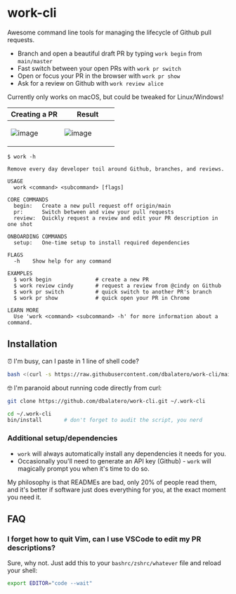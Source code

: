 # work-cli

Awesome command line tools for managing the lifecycle of Github pull requests.

* Branch and open a beautiful draft PR by typing `work begin` from `main/master`
* Fast switch between your open PRs with `work pr switch`
* Open or focus your PR in the browser with `work pr show`
* Ask for a review on Github with `work review alice`

Currently only works on macOS, but could be tweaked for Linux/Windows!

<table>
<thead>
<tr>
<th>Creating a PR</th>
<th>Result</th>
</tr>
</thead>
<tbody>
<tr>
<td valign="top" width="50%">

![image](https://user-images.githubusercontent.com/59429/197116597-fca93c73-e9e3-4e80-a524-9ab26297856c.png)

</td>
<td valign="top" width="50%">

![image](https://user-images.githubusercontent.com/59429/197116703-9291bd39-0a15-4040-b0a0-cb69127a850e.png)

</td>
</tr>
</tbody>
</table>

```
$ work -h

Remove every day developer toil around Github, branches, and reviews.

USAGE
  work <command> <subcommand> [flags]

CORE COMMANDS
  begin:   Create a new pull request off origin/main
  pr:      Switch between and view your pull requests
  review:  Quickly request a review and edit your PR description in one shot

ONBOARDING COMMANDS
  setup:   One-time setup to install required dependencies

FLAGS
  -h    Show help for any command

EXAMPLES
  $ work begin              # create a new PR
  $ work review cindy       # request a review from @cindy on Github
  $ work pr switch          # quick switch to another PR's branch
  $ work pr show            # quick open your PR in Chrome

LEARN MORE
  Use 'work <command> <subcommand> -h' for more information about a command.
```

## Installation

⏰ I'm busy, can I paste in 1 line of shell code?

```bash
bash <(curl -s https://raw.githubusercontent.com/dbalatero/work-cli/main/bin/install)
```

🤓 I'm paranoid about running code directly from curl:

```bash
git clone https://github.com/dbalatero/work-cli.git ~/.work-cli

cd ~/.work-cli
bin/install       # don't forget to audit the script, you nerd
```

### Additional setup/dependencies

* `work` will always automatically install any dependencies it needs for you.
* Occasionally you'll need to generate an API key (Github) - `work` will magically prompt you when it's time to do so.

My philosophy is that READMEs are bad, only 20% of people read them, and it's better if software just does everything for you, at the exact moment you need it.

## FAQ

### I forget how to quit Vim, can I use VSCode to edit my PR descriptions?

Sure, why not. Just add this to your `bashrc/zshrc/whatever` file and reload
your shell:

```bash
export EDITOR="code --wait"
```
